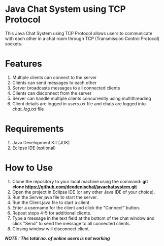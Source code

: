 # Java Chat System using TCP Protocol

This Java Chat System using TCP Protocol allows users to communicate with each other in a chat room through TCP (Transmission Control Protocol) sockets.

# Features

1. Multiple clients can connect to the server
2. Clients can send messages to each other
3. Server broadcasts messages to all connected clients
4. Clients can disconnect from the server
5. Server can handle multiple clients concurrently using multithreading
6. Client details are logged in *users.txt* file and chats are logged into *chat_log.txt* file

# Requirements
1. Java Development Kit (JDK)
2. Eclipse IDE (optional)

# How to Use
1. Clone the repository to your local machine using the command:
**git clone https://github.com/dcodenischal/javachatsystem.git**
2. Open the project in Eclipse IDE (or any other Java IDE of your choice).
3. Run the Server.java file to start the server.
4. Run the Client.java file to start a client.
5. Enter a username for the client and click the "Connect" button.
6. Repeat steps 4-5 for additional clients.
7. Type a message in the text field at the bottom of the chat window and click "Send" to send the message to all connected clients.
8. Closing window will disconnect client.


***NOTE : The total no. of online users is not working***
